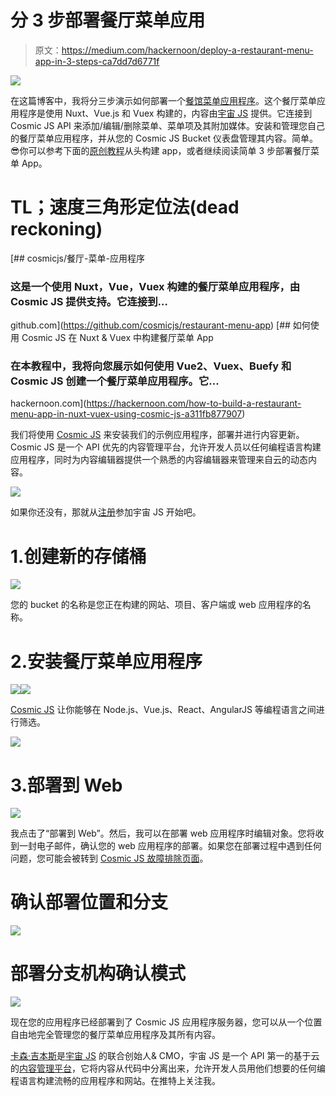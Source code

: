 # 分 3 步部署餐厅菜单应用

> 原文：<https://medium.com/hackernoon/deploy-a-restaurant-menu-app-in-3-steps-ca7dd7d6771f>

![](img/b1762905f1feed4637704bc90d4dd48f.png)

在这篇博客中，我将分三步演示如何部署一个[餐馆菜单应用程序](https://cosmicjs.com/apps/restaurant-menu-app)。这个餐厅菜单应用程序是使用 Nuxt、Vue.js 和 Vuex 构建的，内容由[宇宙 JS](https://cosmicjs.com/) 提供。它连接到 Cosmic JS API 来添加/编辑/删除菜单、菜单项及其附加媒体。安装和管理您自己的餐厅菜单应用程序，并从您的 Cosmic JS Bucket 仪表盘管理其内容。简单。😎你可以参考下面的[原创教程](https://cosmicjs.com/articles/how-to-build-a-restaurant-menu-app-in-nuxt-vuex-using-cosmic-js)从头构建 app，或者继续阅读简单 3 步部署餐厅菜单 App。

# TL；速度三角形定位法(dead reckoning)

[](https://github.com/cosmicjs/restaurant-menu-app) [## cosmicjs/餐厅-菜单-应用程序

### 这是一个使用 Nuxt，Vue，Vuex 构建的餐厅菜单应用程序，由 Cosmic JS 提供支持。它连接到…

github.com](https://github.com/cosmicjs/restaurant-menu-app) [](https://hackernoon.com/how-to-build-a-restaurant-menu-app-in-nuxt-vuex-using-cosmic-js-a311fb877907) [## 如何使用 Cosmic JS 在 Nuxt & Vuex 中构建餐厅菜单 App

### 在本教程中，我将向您展示如何使用 Vue2、Vuex、Buefy 和 Cosmic JS 创建一个餐厅菜单应用程序。它…

hackernoon.com](https://hackernoon.com/how-to-build-a-restaurant-menu-app-in-nuxt-vuex-using-cosmic-js-a311fb877907) 

我们将使用 [Cosmic JS](https://cosmicjs.com/) 来安装我们的示例应用程序，部署并进行内容更新。Cosmic JS 是一个 API 优先的内容管理平台，允许开发人员以任何编程语言构建应用程序，同时为内容编辑器提供一个熟悉的内容编辑器来管理来自云的动态内容。

![](img/eadc03f126b9c4b90b90dd1483ad6aa9.png)

如果你还没有，那就从[注册](https://cosmicjs.com/signup)参加宇宙 JS 开始吧。

# 1.创建新的存储桶

![](img/af20a088b8c36da4941a30f6f4fa9d0b.png)

您的 bucket 的名称是您正在构建的网站、项目、客户端或 web 应用程序的名称。

# 2.安装餐厅菜单应用程序

![](img/e8b939712af3a29d7b70e10f755dccc9.png)![](img/15f99e6e6073ec9013b8d376e93705ab.png)

[Cosmic JS](https://cosmicjs.com/) 让你能够在 Node.js、Vue.js、React、AngularJS 等编程语言之间进行筛选。

![](img/f8e41fca5dbe482ed79a91e7dce84e75.png)

# 3.部署到 Web

![](img/5ecf9ab95050750a8826c402abb93d11.png)

我点击了“部署到 Web”。然后，我可以在部署 web 应用程序时编辑对象。您将收到一封电子邮件，确认您的 web 应用程序的部署。如果您在部署过程中遇到任何问题，您可能会被转到 [Cosmic JS 故障排除页面](https://cosmicjs.com/troubleshooting)。

# 确认部署位置和分支

![](img/4b90cfc331b3f6aca02b1f834a821708.png)

# 部署分支机构确认模式

![](img/98d6a3bb7ea09fd96fb835fd4c676dcd.png)

现在您的应用程序已经部署到了 Cosmic JS 应用程序服务器，您可以从一个位置自由地完全管理您的餐厅菜单应用程序及其所有内容。

[卡森·吉本斯](https://twitter.com/carsoncgibbons)是[宇宙 JS](https://cosmicjs.com/) 的联合创始人& CMO，宇宙 JS 是一个 API 第一的基于云的[内容管理平台](https://cosmicjs.com/)，它将内容从代码中分离出来，允许开发人员用他们想要的任何编程语言构建流畅的应用程序和网站。在推特上关注我。